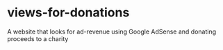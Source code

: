 # views-for-donations
A website that looks for ad-revenue using Google AdSense and donating proceeds to a charity
